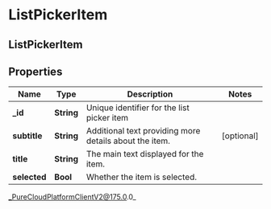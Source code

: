 # ListPickerItem

## ListPickerItem

## Properties

|Name | Type | Description | Notes|
|------------ | ------------- | ------------- | -------------|
| **_id** | **String** | Unique identifier for the list picker item | |
| **subtitle** | **String** | Additional text providing more details about the item. | [optional] |
| **title** | **String** | The main text displayed for the item. | |
| **selected** | **Bool** | Whether the item is selected. | |



_PureCloudPlatformClientV2@175.0.0_
